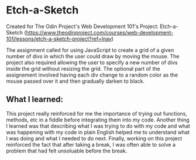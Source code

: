# Etch-a-Sketch

Created for The Odin Project's Web Development 101's Project: Etch-a-Sketch (https://www.theodinproject.com/courses/web-development-101/lessons/etch-a-sketch-project?ref=lnav)


The assignment called for using JavaScript to create a grid of a given number of divs in which the user could draw by moving the mouse.  The project also required allowing the user to specify a new number of divs inside the grid without resizing the grid.  The optional part of the assignement involved having each div change to a random color as the mouse passed over it and then gradually darken to black.


## What I learned:

This project really reinforced for me the importance of trying out functions, methods, etc in a fiddle before integrating them into my code.  Another thing I learned was that describing what I was trying to do with my code and what was happening with my code in plain English helped me to understand what I was doing and what I needed to do next.  Finally, working on this project reinforced the fact that after taking a break, I was often able to solve a problem that had felt unsoluable before the break.




